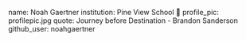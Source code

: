 name: Noah Gaertner 
institution: Pine View School 🚩
profile_pic: profilepic.jpg 
quote: Journey before Destination - Brandon Sanderson
github_user: noahgaertner
